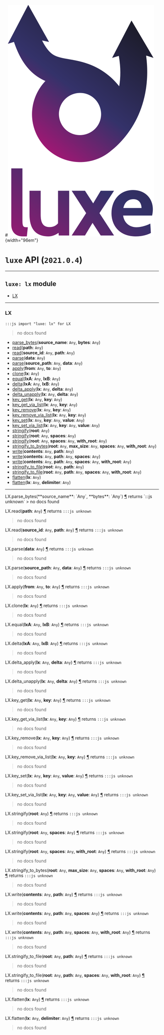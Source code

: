 #![](../images/luxe-dark.svg){width="96em"}

# `luxe` API (`2021.0.4`)  


---

## `luxe: lx` module

- [LX](#lx)   

---

### LX
`:::js import "luxe: lx" for LX`
> no docs found

- [parse_bytes](#LX.parse_bytes+2)(**source_name**: `Any`, **bytes**: `Any`)
- [read](#LX.read)(**path**: `Any`)
- [read](#LX.read+2)(**source_id**: `Any`, **path**: `Any`)
- [parse](#LX.parse)(**data**: `Any`)
- [parse](#LX.parse+2)(**source_path**: `Any`, **data**: `Any`)
- [apply](#LX.apply+2)(**from**: `Any`, **to**: `Any`)
- [clone](#LX.clone)(**lx**: `Any`)
- [equal](#LX.equal+2)(**lxA**: `Any`, **lxB**: `Any`)
- [delta](#LX.delta+2)(**lxA**: `Any`, **lxB**: `Any`)
- [delta_apply](#LX.delta_apply+2)(**lx**: `Any`, **delta**: `Any`)
- [delta_unapply](#LX.delta_unapply+2)(**lx**: `Any`, **delta**: `Any`)
- [key_get](#LX.key_get+2)(**lx**: `Any`, **key**: `Any`)
- [key_get_via_list](#LX.key_get_via_list+2)(**lx**: `Any`, **key**: `Any`)
- [key_remove](#LX.key_remove+2)(**lx**: `Any`, **key**: `Any`)
- [key_remove_via_list](#LX.key_remove_via_list+2)(**lx**: `Any`, **key**: `Any`)
- [key_set](#LX.key_set+3)(**lx**: `Any`, **key**: `Any`, **value**: `Any`)
- [key_set_via_list](#LX.key_set_via_list+3)(**lx**: `Any`, **key**: `Any`, **value**: `Any`)
- [stringify](#LX.stringify)(**root**: `Any`)
- [stringify](#LX.stringify+2)(**root**: `Any`, **spaces**: `Any`)
- [stringify](#LX.stringify+3)(**root**: `Any`, **spaces**: `Any`, **with_root**: `Any`)
- [stringify_to_bytes](#LX.stringify_to_bytes+4)(**root**: `Any`, **max_size**: `Any`, **spaces**: `Any`, **with_root**: `Any`)
- [write](#LX.write+2)(**contents**: `Any`, **path**: `Any`)
- [write](#LX.write+3)(**contents**: `Any`, **path**: `Any`, **spaces**: `Any`)
- [write](#LX.write+4)(**contents**: `Any`, **path**: `Any`, **spaces**: `Any`, **with_root**: `Any`)
- [stringify_to_file](#LX.stringify_to_file+2)(**root**: `Any`, **path**: `Any`)
- [stringify_to_file](#LX.stringify_to_file+4)(**root**: `Any`, **path**: `Any`, **spaces**: `Any`, **with_root**: `Any`)
- [flatten](#LX.flatten)(**lx**: `Any`)
- [flatten](#LX.flatten+2)(**lx**: `Any`, **delimiter**: `Any`)

<hr/>
<endpoint module="luxe: lx" class="LX" signature="parse_bytes(source_name : Any, bytes : Any)"></endpoint>
<signature id="LX.parse_bytes+2">LX.parse_bytes(**source_name**: `Any`, **bytes**: `Any`)
<a class="headerlink" href="#LX.parse_bytes+2" title="Permanent link">¶</a></signature>
<span class='api_ret'>returns</span> `:::js unknown`
> no docs found   

<endpoint module="luxe: lx" class="LX" signature="read(path : Any)"></endpoint>
<signature id="LX.read">LX.read(**path**: `Any`)
<a class="headerlink" href="#LX.read" title="Permanent link">¶</a></signature>
<span class='api_ret'>returns</span> `:::js unknown`
> no docs found   

<endpoint module="luxe: lx" class="LX" signature="read(source_id : Any, path : Any)"></endpoint>
<signature id="LX.read+2">LX.read(**source_id**: `Any`, **path**: `Any`)
<a class="headerlink" href="#LX.read+2" title="Permanent link">¶</a></signature>
<span class='api_ret'>returns</span> `:::js unknown`
> no docs found   

<endpoint module="luxe: lx" class="LX" signature="parse(data : Any)"></endpoint>
<signature id="LX.parse">LX.parse(**data**: `Any`)
<a class="headerlink" href="#LX.parse" title="Permanent link">¶</a></signature>
<span class='api_ret'>returns</span> `:::js unknown`
> no docs found   

<endpoint module="luxe: lx" class="LX" signature="parse(source_path : Any, data : Any)"></endpoint>
<signature id="LX.parse+2">LX.parse(**source_path**: `Any`, **data**: `Any`)
<a class="headerlink" href="#LX.parse+2" title="Permanent link">¶</a></signature>
<span class='api_ret'>returns</span> `:::js unknown`
> no docs found   

<endpoint module="luxe: lx" class="LX" signature="apply(from : Any, to : Any)"></endpoint>
<signature id="LX.apply+2">LX.apply(**from**: `Any`, **to**: `Any`)
<a class="headerlink" href="#LX.apply+2" title="Permanent link">¶</a></signature>
<span class='api_ret'>returns</span> `:::js unknown`
> no docs found   

<endpoint module="luxe: lx" class="LX" signature="clone(lx : Any)"></endpoint>
<signature id="LX.clone">LX.clone(**lx**: `Any`)
<a class="headerlink" href="#LX.clone" title="Permanent link">¶</a></signature>
<span class='api_ret'>returns</span> `:::js unknown`
> no docs found   

<endpoint module="luxe: lx" class="LX" signature="equal(lxA : Any, lxB : Any)"></endpoint>
<signature id="LX.equal+2">LX.equal(**lxA**: `Any`, **lxB**: `Any`)
<a class="headerlink" href="#LX.equal+2" title="Permanent link">¶</a></signature>
<span class='api_ret'>returns</span> `:::js unknown`
> no docs found   

<endpoint module="luxe: lx" class="LX" signature="delta(lxA : Any, lxB : Any)"></endpoint>
<signature id="LX.delta+2">LX.delta(**lxA**: `Any`, **lxB**: `Any`)
<a class="headerlink" href="#LX.delta+2" title="Permanent link">¶</a></signature>
<span class='api_ret'>returns</span> `:::js unknown`
> no docs found   

<endpoint module="luxe: lx" class="LX" signature="delta_apply(lx : Any, delta : Any)"></endpoint>
<signature id="LX.delta_apply+2">LX.delta_apply(**lx**: `Any`, **delta**: `Any`)
<a class="headerlink" href="#LX.delta_apply+2" title="Permanent link">¶</a></signature>
<span class='api_ret'>returns</span> `:::js unknown`
> no docs found   

<endpoint module="luxe: lx" class="LX" signature="delta_unapply(lx : Any, delta : Any)"></endpoint>
<signature id="LX.delta_unapply+2">LX.delta_unapply(**lx**: `Any`, **delta**: `Any`)
<a class="headerlink" href="#LX.delta_unapply+2" title="Permanent link">¶</a></signature>
<span class='api_ret'>returns</span> `:::js unknown`
> no docs found   

<endpoint module="luxe: lx" class="LX" signature="key_get(lx : Any, key : Any)"></endpoint>
<signature id="LX.key_get+2">LX.key_get(**lx**: `Any`, **key**: `Any`)
<a class="headerlink" href="#LX.key_get+2" title="Permanent link">¶</a></signature>
<span class='api_ret'>returns</span> `:::js unknown`
> no docs found   

<endpoint module="luxe: lx" class="LX" signature="key_get_via_list(lx : Any, key : Any)"></endpoint>
<signature id="LX.key_get_via_list+2">LX.key_get_via_list(**lx**: `Any`, **key**: `Any`)
<a class="headerlink" href="#LX.key_get_via_list+2" title="Permanent link">¶</a></signature>
<span class='api_ret'>returns</span> `:::js unknown`
> no docs found   

<endpoint module="luxe: lx" class="LX" signature="key_remove(lx : Any, key : Any)"></endpoint>
<signature id="LX.key_remove+2">LX.key_remove(**lx**: `Any`, **key**: `Any`)
<a class="headerlink" href="#LX.key_remove+2" title="Permanent link">¶</a></signature>
<span class='api_ret'>returns</span> `:::js unknown`
> no docs found   

<endpoint module="luxe: lx" class="LX" signature="key_remove_via_list(lx : Any, key : Any)"></endpoint>
<signature id="LX.key_remove_via_list+2">LX.key_remove_via_list(**lx**: `Any`, **key**: `Any`)
<a class="headerlink" href="#LX.key_remove_via_list+2" title="Permanent link">¶</a></signature>
<span class='api_ret'>returns</span> `:::js unknown`
> no docs found   

<endpoint module="luxe: lx" class="LX" signature="key_set(lx : Any, key : Any, value : Any)"></endpoint>
<signature id="LX.key_set+3">LX.key_set(**lx**: `Any`, **key**: `Any`, **value**: `Any`)
<a class="headerlink" href="#LX.key_set+3" title="Permanent link">¶</a></signature>
<span class='api_ret'>returns</span> `:::js unknown`
> no docs found   

<endpoint module="luxe: lx" class="LX" signature="key_set_via_list(lx : Any, key : Any, value : Any)"></endpoint>
<signature id="LX.key_set_via_list+3">LX.key_set_via_list(**lx**: `Any`, **key**: `Any`, **value**: `Any`)
<a class="headerlink" href="#LX.key_set_via_list+3" title="Permanent link">¶</a></signature>
<span class='api_ret'>returns</span> `:::js unknown`
> no docs found   

<endpoint module="luxe: lx" class="LX" signature="stringify(root : Any)"></endpoint>
<signature id="LX.stringify">LX.stringify(**root**: `Any`)
<a class="headerlink" href="#LX.stringify" title="Permanent link">¶</a></signature>
<span class='api_ret'>returns</span> `:::js unknown`
> no docs found   

<endpoint module="luxe: lx" class="LX" signature="stringify(root : Any, spaces : Any)"></endpoint>
<signature id="LX.stringify+2">LX.stringify(**root**: `Any`, **spaces**: `Any`)
<a class="headerlink" href="#LX.stringify+2" title="Permanent link">¶</a></signature>
<span class='api_ret'>returns</span> `:::js unknown`
> no docs found   

<endpoint module="luxe: lx" class="LX" signature="stringify(root : Any, spaces : Any, with_root : Any)"></endpoint>
<signature id="LX.stringify+3">LX.stringify(**root**: `Any`, **spaces**: `Any`, **with_root**: `Any`)
<a class="headerlink" href="#LX.stringify+3" title="Permanent link">¶</a></signature>
<span class='api_ret'>returns</span> `:::js unknown`
> no docs found   

<endpoint module="luxe: lx" class="LX" signature="stringify_to_bytes(root : Any, max_size : Any, spaces : Any, with_root : Any)"></endpoint>
<signature id="LX.stringify_to_bytes+4">LX.stringify_to_bytes(**root**: `Any`, **max_size**: `Any`, **spaces**: `Any`, **with_root**: `Any`)
<a class="headerlink" href="#LX.stringify_to_bytes+4" title="Permanent link">¶</a></signature>
<span class='api_ret'>returns</span> `:::js unknown`
> no docs found   

<endpoint module="luxe: lx" class="LX" signature="write(contents : Any, path : Any)"></endpoint>
<signature id="LX.write+2">LX.write(**contents**: `Any`, **path**: `Any`)
<a class="headerlink" href="#LX.write+2" title="Permanent link">¶</a></signature>
<span class='api_ret'>returns</span> `:::js unknown`
> no docs found   

<endpoint module="luxe: lx" class="LX" signature="write(contents : Any, path : Any, spaces : Any)"></endpoint>
<signature id="LX.write+3">LX.write(**contents**: `Any`, **path**: `Any`, **spaces**: `Any`)
<a class="headerlink" href="#LX.write+3" title="Permanent link">¶</a></signature>
<span class='api_ret'>returns</span> `:::js unknown`
> no docs found   

<endpoint module="luxe: lx" class="LX" signature="write(contents : Any, path : Any, spaces : Any, with_root : Any)"></endpoint>
<signature id="LX.write+4">LX.write(**contents**: `Any`, **path**: `Any`, **spaces**: `Any`, **with_root**: `Any`)
<a class="headerlink" href="#LX.write+4" title="Permanent link">¶</a></signature>
<span class='api_ret'>returns</span> `:::js unknown`
> no docs found   

<endpoint module="luxe: lx" class="LX" signature="stringify_to_file(root : Any, path : Any)"></endpoint>
<signature id="LX.stringify_to_file+2">LX.stringify_to_file(**root**: `Any`, **path**: `Any`)
<a class="headerlink" href="#LX.stringify_to_file+2" title="Permanent link">¶</a></signature>
<span class='api_ret'>returns</span> `:::js unknown`
> no docs found   

<endpoint module="luxe: lx" class="LX" signature="stringify_to_file(root : Any, path : Any, spaces : Any, with_root : Any)"></endpoint>
<signature id="LX.stringify_to_file+4">LX.stringify_to_file(**root**: `Any`, **path**: `Any`, **spaces**: `Any`, **with_root**: `Any`)
<a class="headerlink" href="#LX.stringify_to_file+4" title="Permanent link">¶</a></signature>
<span class='api_ret'>returns</span> `:::js unknown`
> no docs found   

<endpoint module="luxe: lx" class="LX" signature="flatten(lx : Any)"></endpoint>
<signature id="LX.flatten">LX.flatten(**lx**: `Any`)
<a class="headerlink" href="#LX.flatten" title="Permanent link">¶</a></signature>
<span class='api_ret'>returns</span> `:::js unknown`
> no docs found   

<endpoint module="luxe: lx" class="LX" signature="flatten(lx : Any, delimiter : Any)"></endpoint>
<signature id="LX.flatten+2">LX.flatten(**lx**: `Any`, **delimiter**: `Any`)
<a class="headerlink" href="#LX.flatten+2" title="Permanent link">¶</a></signature>
<span class='api_ret'>returns</span> `:::js unknown`
> no docs found   

